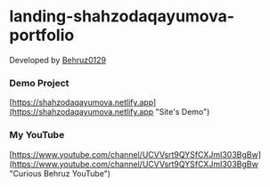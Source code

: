 # landing-shahzodaqayumova-portfolio
Developed by [Behruz0129](http://www.behruzberdiyev.netlify.app "Behruz Berdiyev's Portfolio")

### Demo Project
[https://shahzodaqayumova.netlify.app](https://shahzodaqayumova.netlify.app "Site's Demo")

### My YouTube
[https://www.youtube.com/channel/UCVVsrt9QYSfCXJmI303BgBw](https://www.youtube.com/channel/UCVVsrt9QYSfCXJmI303BgBw "Curious Behruz YouTube")
